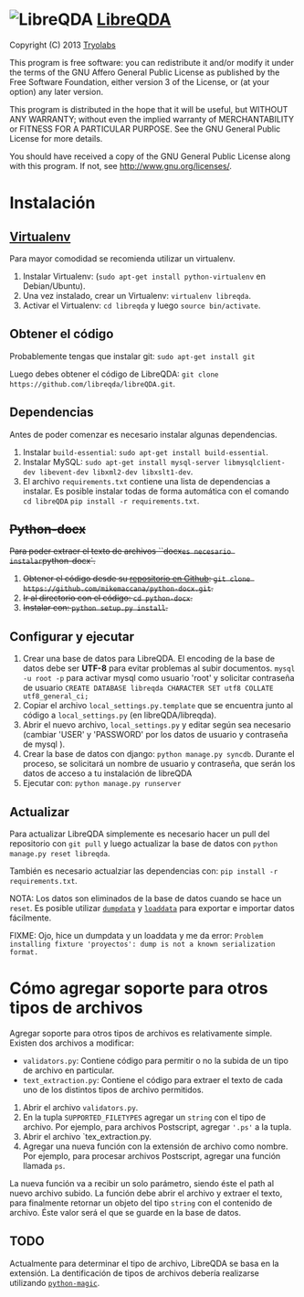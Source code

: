 ![LibreQDA](http://proyecto.data.cse.edu.uy/attachments/download/672/LibreQDA-logo.png "LibreQDA")
[LibreQDA](https://github.com/tryolabs/libreQDA)
================================================

Copyright (C) 2013 [Tryolabs](http://www.tryolabs.com) 

This program is free software: you can redistribute it and/or modify
it under the terms of the GNU Affero General Public License as published by
the Free Software Foundation, either version 3 of the License, or
(at your option) any later version.

This program is distributed in the hope that it will be useful,
but WITHOUT ANY WARRANTY; without even the implied warranty of
MERCHANTABILITY or FITNESS FOR A PARTICULAR PURPOSE.  See the
GNU General Public License for more details.

You should have received a copy of the GNU General Public License
along with this program.  If not, see [<http://www.gnu.org/licenses/>](http://www.gnu.org/licenses/).

Instalación
===========

[Virtualenv](https://pypi.python.org/pypi/virtualenv)
------------------------------------------------------
Para mayor comodidad se recomienda utilizar un virtualenv.

1. Instalar Virtualenv: (`sudo apt-get install python-virtualenv` en Debian/Ubuntu).
2. Una vez instalado, crear un Virtualenv: `virtualenv libreqda`.
3. Activar el Virtualenv: `cd libreqda` y luego `source bin/activate`.

Obtener el código
-----------------
Probablemente tengas que instalar git: `sudo apt-get install git`

Luego debes obtener el código de LibreQDA: `git clone https://github.com/libreqda/libreQDA.git`.


Dependencias
------------
Antes de poder comenzar es necesario instalar algunas dependencias.

1. Instalar `build-essential`: `sudo apt-get install build-essential`.
2. Instalar MySQL: `sudo apt-get install mysql-server libmysqlclient-dev libevent-dev libxml2-dev libxslt1-dev`.
3. El archivo `requirements.txt` contiene una lista de dependencias a instalar. Es posible instalar todas de forma automática con el comando `cd libreQDA` `pip install -r requirements.txt`.

~~Python-docx~~
-----------
~~Para poder extraer el texto de archivos ``docx` es necesario instalar `python-docx`.~~

1. ~~Obtener el código desde su [repositorio en Github](https://github.com/mikemaccana/python-docx): `git clone https://github.com/mikemaccana/python-docx.git`.~~
2. ~~Ir al directorio con el código: `cd python-docx`.~~
3. ~~Instalar con: `python setup.py install`.~~

Configurar y ejecutar
---------------------
1. Crear una base de datos para LibreQDA. El encoding de la base de datos debe ser **UTF-8** para evitar problemas al subir documentos.
  `mysql -u root -p` para activar mysql como usuario 'root' y solicitar contraseña de usuario
  `CREATE DATABASE libreqda CHARACTER SET utf8 COLLATE utf8_general_ci;`
2. Copiar el archivo `local_settings.py.template` que se encuentra junto al código a `local_settings.py` (en libreQDA/libreqda).
3. Abrir el nuevo archivo, `local_settings.py` y editar según sea necesario (cambiar 'USER' y 'PASSWORD' por los datos de usuario y contraseña de mysql ).
4. Crear la base de datos con django: `python manage.py syncdb`.
   Durante el proceso, se solicitará un nombre de usuario y contraseña, que serán los datos de acceso a tu instalación de libreQDA 
5. Ejecutar con: `python manage.py runserver`

Actualizar
----------
Para actualizar LibreQDA simplemente es necesario hacer un pull del repositorio con `git pull` y luego actualizar la base de datos con `python manage.py reset libreqda`.

También es necesario actualziar las dependencias con: `pip install -r requirements.txt`.

NOTA: Los datos son eliminados de la base de datos cuando se hace un `reset`. Es posible utilizar 
[`dumpdata`](https://docs.djangoproject.com/en/dev/ref/django-admin/#dumpdata-appname-appname-appname-model) y 
[`loaddata`](https://docs.djangoproject.com/en/dev/ref/django-admin/#loaddata-fixture-fixture) para exportar e importar datos fácilmente.

FIXME: Ojo, hice un dumpdata y un loaddata y me da error: `Problem installing fixture 'proyectos': dump is not a known serialization format.`

Cómo agregar soporte para otros tipos de archivos
=================================================
Agregar soporte para otros tipos de archivos es relativamente simple. Existen dos archivos a modificar:
* `validators.py`: Contiene código para permitir o no la subida de un tipo de archivo en particular.
* `text_extraction.py`: Contiene el código para extraer el texto de cada uno de los distintos tipos de archivo permitidos.

1. Abrir el archivo `validators.py`.
2. En la tupla `SUPPORTED_FILETYPES` agregar un `string` con el tipo de archivo. Por ejemplo, para archivos Postscript, agregar `'.ps'` a la tupla.
3. Abrir el archivo `tex_extraction.py.
4. Agregar una nueva función con la extensión de archivo como nombre. Por ejemplo, para procesar archivos Postscript, agregar una función llamada `ps`.

  La nueva función va a recibir un solo parámetro, siendo éste el path al nuevo archivo subido. 
  La función debe abrir el archivo y extraer el texto, para finalmente retornar un objeto del tipo `string` con el contenido de archivo. Éste valor será el que se guarde en la base de datos.

TODO
----
Actualmente para determinar el tipo de archivo, LibreQDA se basa en la extensión. La dentificación de tipos de archivos debería realizarse utilizando [`python-magic`](https://github.com/ahupp/python-magic).
